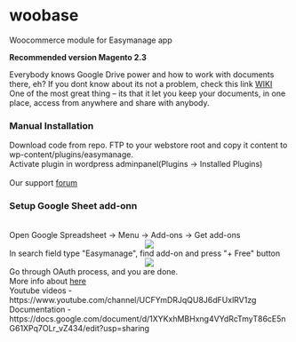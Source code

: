 # woobase

Woocommerce module for Easymanage app

<strong>Recommended version Magento 2.3</strong>

Everybody knows Google Drive power and how to work with documents there, eh?
If you dont know about its not a problem, check this link <a href="https://en.wikipedia.org/wiki/Google_Drive" target="_blank">WIKI</a>
One of the most great thing – its that it let you keep your documents,
in one place, access from anywhere and share with anybody.

<h3>Manual Installation</h3>
Download code from repo. FTP to your webstore root and copy it content to wp-content/plugins/easymanage.<br>
Activate plugin in wordpress adminpanel(Plugins -> Installed Plugins)
<br>
<br>
Our support <a href="https://easymanage.biz/index.php/forum/" target="_blank">forum</a>
<h3>Setup Google Sheet add-onn</h3>
<br>
Open Google Spreadsheet -> Menu -> Add-ons -> Get add-ons
<div style="text-align:center">
<img src="https://easymanage.biz/wp-content/uploads/2019/04/get-addon.png" />
</div>
In search field type "Easymanage", find add-on and press "+ Free" button
<div style="text-align:center">
<img src="https://easymanage.biz/wp-content/uploads/2019/04/get-addon-2.png" />
</div>
Go through OAuth process, and you are done.
<br>
More info about <a href="https://easymanage.biz/index.php/woocommerce/" target="_blank">here</a>
<br>
Youtube videos - https://www.youtube.com/channel/UCFYmDRJqQU8J6dFUxlRV1zg
<br>
Documentation - https://docs.google.com/document/d/1XYKxhMBHxng4VYdRcTmyT86cE5nG61XPq7OLr_vZ434/edit?usp=sharing
